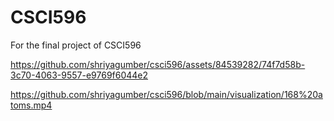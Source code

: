 # CSCI596
For the final project of CSCI596

https://github.com/shriyagumber/csci596/assets/84539282/74f7d58b-3c70-4063-9557-e9769f6044e2

https://github.com/shriyagumber/csci596/blob/main/visualization/168%20atoms.mp4




